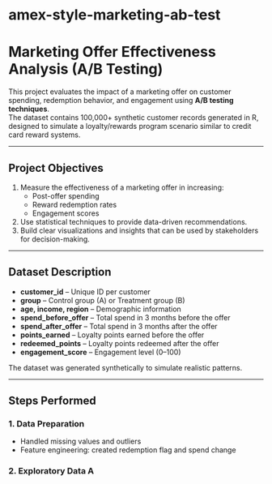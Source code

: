 # amex-style-marketing-ab-test

# Marketing Offer Effectiveness Analysis (A/B Testing)

This project evaluates the impact of a marketing offer on customer spending, redemption behavior, and engagement using **A/B testing techniques**.  
The dataset contains 100,000+ synthetic customer records generated in R, designed to simulate a loyalty/rewards program scenario similar to credit card reward systems.

---

## Project Objectives
1. Measure the effectiveness of a marketing offer in increasing:
   - Post-offer spending
   - Reward redemption rates
   - Engagement scores
2. Use statistical techniques to provide data-driven recommendations.
3. Build clear visualizations and insights that can be used by stakeholders for decision-making.

---

## Dataset Description

- **customer_id** – Unique ID per customer  
- **group** – Control group (A) or Treatment group (B)  
- **age, income, region** – Demographic information  
- **spend_before_offer** – Total spend in 3 months before the offer  
- **spend_after_offer** – Total spend in 3 months after the offer  
- **points_earned** – Loyalty points earned before the offer  
- **redeemed_points** – Loyalty points redeemed after the offer  
- **engagement_score** – Engagement level (0–100)

The dataset was generated synthetically to simulate realistic patterns.

---

## Steps Performed

### 1. **Data Preparation**
- Handled missing values and outliers
- Feature engineering: created redemption flag and spend change

### 2. **Exploratory Data A**
